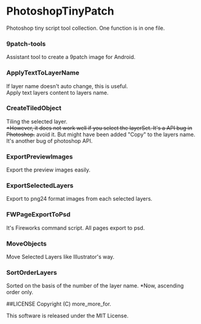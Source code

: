 PhotoshopTinyPatch
====================
Photoshop tiny script tool collection.
One function is in one file.

### 9patch-tools
Assistant tool to create a 9patch image for Android.

### ApplyTextToLayerName
If layer name doesn't auto change, this is useful.  
Apply text layers content to layers name.

### CreateTiledObject
Tiling the selected layer.  
<del>*However, it does not work well if you select the layerSet. It's a API bug in Photoshop.</del>
avoid it. But might have been added "Copy" to the layers name. It's another bug of photoshop API.

### ExportPreviewImages
Export the preview images easily.

### ExportSelectedLayers
Export to png24 format images from each selected layers.

### FWPageExportToPsd
It's Fireworks command script. All pages export to psd.

### MoveObjects
Move Selected Layers like Illustrator's way.

### SortOrderLayers
Sorted on the basis of the number of the layer name. *Now, ascending order only.

##LICENSE
Copyright (C) more_more_for.

This software is released under the MIT License.
